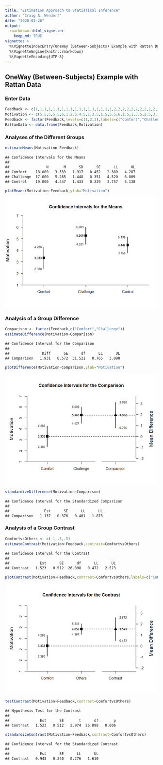 ```yaml
---
title: "Estimation Approach to Statistical Inference"
author: "Craig A. Wendorf"
date: "2020-02-26"
output: 
  rmarkdown::html_vignette:
    keep_md: TRUE
vignette: >
  %\VignetteIndexEntry{OneWay (Between-Subjects) Example with Rattan Data}
  %\VignetteEngine{knitr::rmarkdown}
  %\VignetteEncoding{UTF-8}
---
```






## OneWay (Between-Subjects) Example with Rattan Data

### Enter Data


```r
Feedback <- c(1,1,1,1,1,1,1,1,1,1,1,1,1,1,1,1,1,1,2,2,2,2,2,2,2,2,2,2,2,2,2,2,2,2,2,3,3,3,3,3,3,3,3,3,3,3,3,3,3,3,3,3,3,3)
Motivation <- c(5.5,5,5.5,6,1,2.5,4.5,1,3.5,1.5,5.5,6,1.5,1,3.5,2.5,3,1,2,6,4.5,4.5,6,7,3,7,3.5,5,4.5,5.5,6.5,6,6,7,5.5,6,2.5,4.5,3.5,6,5,6,3.5,4,3,5.5,3,6,3,5,6,6.5,3.5,2)
Feedback <- factor(Feedback,levels=c(1,2,3),labels=c("Comfort","Challenge","Control"))
RattanData <- data.frame(Feedback,Motivation)
```

### Analyses of the Different Groups


```r
estimateMeans(Motivation~Feedback)
```

```
## Confidence Intervals for the Means 
## 
##                 N       M      SD      SE      LL      UL
## Comfort    18.000   3.333   1.917   0.452   2.380   4.287
## Challenge  17.000   5.265   1.448   0.351   4.520   6.009
## Control    19.000   4.447   1.433   0.329   3.757   5.138
```


```r
plotMeans(Motivation~Feedback,ylab="Motivation")
```

![](figures/Rattan-Means-1.png)<!-- -->

### Analysis of a Group Difference


```r
Comparison <- factor(Feedback,c("Comfort","Challenge"))
estimateDifference(Motivation~Comparison)
```

```
## Confidence Interval for the Comparison 
## 
##               Diff      SE      df      LL      UL
## Comparison   1.931   0.572  31.521   0.765   3.098
```


```r
plotDifference(Motivation~Comparison,ylab="Motivation")
```

![](figures/Rattan-Difference-1.png)<!-- -->


```r
standardizeDifference(Motivation~Comparison)
```

```
## Confidence Interval for the Standardized Comparison 
## 
##                Est      SE      LL      UL
## Comparison   1.137   0.376   0.401   1.873
```

### Analysis of a Group Contrast


```r
ComfortvsOthers <- c(-1,.5,.5)
estimateContrast(Motivation~Feedback,contrast=ComfortvsOthers)
```

```
## Confidence Interval for the Contrast 
## 
##              Est      SE      df      LL      UL
## Contrast   1.523   0.512  26.898   0.472   2.573
```


```r
plotContrast(Motivation~Feedback,contrast=ComfortvsOthers,labels=c("Comfort","Others"),ylab="Motivation")
```

![](figures/Rattan-Contrast-1.png)<!-- -->


```r
testContrast(Motivation~Feedback,contrast=ComfortvsOthers)
```

```
## Hypothesis Test for the Contrast 
## 
##              Est      SE       t      df       p
## Contrast   1.523   0.512   2.974  26.898   0.006
```


```r
standardizeContrast(Motivation~Feedback,contrast=ComfortvsOthers)
```

```
## Confidence Interval for the Standardized Contrast 
## 
##              Est      SE      LL      UL
## Contrast   0.943   0.340   0.276   1.610
```
